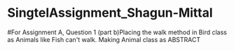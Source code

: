 # SingtelAssignment_Shagun-Mittal
#For Assignment A, Question 1 (part b)Placing the walk method in Bird class as Animals like Fish can't walk. Making Animal class as ABSTRACT
